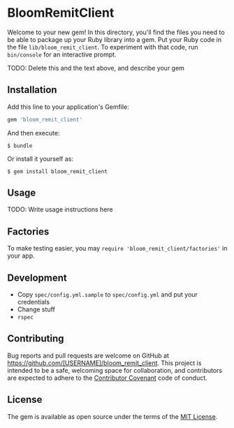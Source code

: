 # BloomRemitClient

Welcome to your new gem! In this directory, you'll find the files you need to be able to package up your Ruby library into a gem. Put your Ruby code in the file `lib/bloom_remit_client`. To experiment with that code, run `bin/console` for an interactive prompt.

TODO: Delete this and the text above, and describe your gem

## Installation

Add this line to your application's Gemfile:

```ruby
gem 'bloom_remit_client'
```

And then execute:

    $ bundle

Or install it yourself as:

    $ gem install bloom_remit_client

## Usage

TODO: Write usage instructions here

## Factories

To make testing easier, you may `require 'bloom_remit_client/factories'` in your app.

## Development

- Copy `spec/config.yml.sample` to `spec/config.yml` and put your credentials
- Change stuff
- `rspec`

## Contributing

Bug reports and pull requests are welcome on GitHub at https://github.com/[USERNAME]/bloom_remit_client. This project is intended to be a safe, welcoming space for collaboration, and contributors are expected to adhere to the [Contributor Covenant](http://contributor-covenant.org) code of conduct.


## License

The gem is available as open source under the terms of the [MIT License](http://opensource.org/licenses/MIT).

